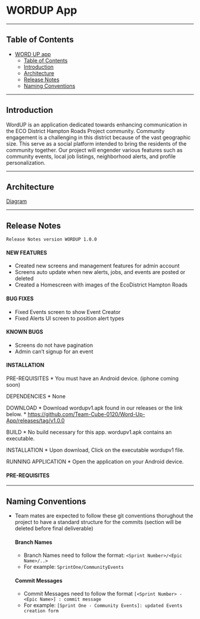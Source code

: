 # WORDUP App

---
## Table of Contents

- [WORD UP app](#word-up-app)
  - [Table of Contents](#table-of-contents)
  - [Introduction](#introduction)
  - [Architecture](#architecture)
  - [Release Notes](#release-notes)
  - [Naming Conventions](#naming-conventions)

---
## Introduction

WordUP is an application dedicated towards enhancing communication in the ECO District Hampton Roads Project community. Community engagement is a challenging in this district because of the vast geographic size. This serve as a social platform intended to bring the residents of the community together. Our project will engender various features such as community events, local job listings, neighborhood alerts, and profile personalization. 

---

## Architecture
[Diagram](assets/snack-icon.png)

---

## Release Notes
    Release Notes version WORDUP 1.0.0

#### NEW FEATURES
* Created new screens and management features for admin account
* Screens auto update when new alerts,  jobs, and events are posted or deleted
* Created a Homescreen with images of the EcoDistrict Hampton Roads

#### BUG FIXES
* Fixed Events screen to show Event Creator
* Fixed Alerts UI screen to position alert types
#### KNOWN BUGS
* Screens do not have pagination 
* Admin can’t signup for an event

#### INSTALLATION
PRE-REQUISITES
    * You must have an Android device. (iphone coming soon)
    
DEPENDENCIES
    * None
    
DOWNLOAD
    * Download wordupv1.apk found in our releases or the link below.
    * https://github.com/Team-Cube-0120/Word-Up-App/releases/tag/v1.0.0
    
BUILD
    * No build necessary for this app.  wordupv1.apk contains an executable.
    
INSTALLATION
     * Upon download, Click on the executable wordupv1 file.
     
RUNNING APPLICATION
      * Open the application on your Android device. 

#### PRE-REQUISITES


---

## Naming Conventions

- Team mates are expected to follow these git conventions thorughout the project to have a standard structure for the commits (section will be deleted before final deliverable)

    #### Branch Names
    - Branch Names need to follow the format: `<Sprint Number>/<Epic Name>/..>`
    - For example: `SprintOne/CommunityEvents`

    #### Commit Messages
    - Commit Messages need to follow the format `[<Sprint Number> - <Epic Name>] : commit message`
    - For example: `[Sprint One - Community Events]: updated Events creation form`

